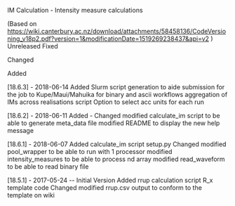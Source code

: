 IM Calculation - Intensity measure calculations

(Based on https://wiki.canterbury.ac.nz/download/attachments/58458136/CodeVersioning_v18p2.pdf?version=1&modificationDate=1519269238437&api=v2 )
Unreleased
Fixed

Changed

Added

[18.6.3] - 2018-06-14
Added
    Slurm script generation to aide submission for the job to Kupe/Maui/Mahuika for binary and ascii workflows
    aggregation of IMs across realisations script
    Option to select acc units for each run

[18.6.2] - 2018-06-11
Added
    -
Changed
    modified calculate_im script to be able to generate meta_data file
    modified README to display the new help message

[18.6.1] - 2018-06-07
Added
    calculate_im script
    setup.py
Changed
    modified pool_wrapper to be able to run with 1 processor
    modified intensity_measures to be able to process nd array
    modified read_waveform to be able to read binary file


[18.5.1] - 2017-05-24 -- Initial Version
Added
    rrup calculation script
    R_x template code
Changed
    modified rrup.csv output to conform to the template on wiki	




